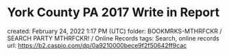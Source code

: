 # York County PA 2017 Write in Report

created: February 24, 2022 1:17 PM (UTC)
folder: BOOKMRKS-MTHRFCKR / SEARCH PARTY MTHRFCKR! / Online Records
tags: Search, online records
url: https://b2.caspio.com/dp/0a9210000bece9f2f50642ff9cac